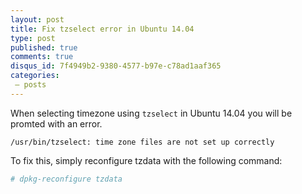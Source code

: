 ```yaml
---
layout: post
title: Fix tzselect error in Ubuntu 14.04
type: post
published: true
comments: true
disqus_id: 7f4949b2-9380-4577-b97e-c78ad1aaf365
categories:
 – posts
---
```

<!--more-->
When selecting timezone using `tzselect` in Ubuntu 14.04 you will be promted with an error.

```
/usr/bin/tzselect: time zone files are not set up correctly
```

To fix this, simply reconfigure tzdata with the following command:

```sh
# dpkg-reconfigure tzdata
```
